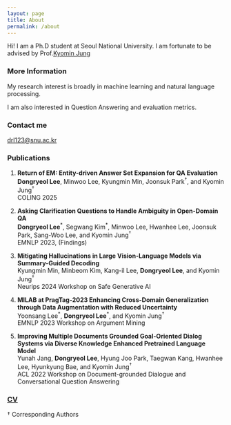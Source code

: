 ```yaml
---
layout: page
title: About
permalink: /about
---
```


Hi! I am a Ph.D student at Seoul National University. I am fortunate to be advised by Prof.[Kyomin Jung](http://milab.snu.ac.kr/kjung/index.html)

### More Information

My research interest is broadly in machine learning and natural language processing. 

I am also interested in Question Answering and evaluation metrics.

### Contact me

[drl123@snu.ac.kr](mailto:drl123@snu.ac.kr)

### Publications
1. **Return of EM: Entity-driven Answer Set Expansion for QA Evaluation**\
**Dongryeol Lee**, Minwoo Lee, Kyungmin Min, Joonsuk Park<sup>&dagger;</sup>, and Kyomin Jung<sup>&dagger;</sup>\
COLING 2025

2. **Asking Clarification Questions to Handle Ambiguity in Open-Domain QA**\
**Dongryeol Lee**<sup>\*</sup>, Segwang Kim<sup>\*</sup>, Minwoo Lee, Hwanhee Lee, Joonsuk Park, Sang-Woo Lee, and Kyomin Jung<sup>&dagger;</sup>\
EMNLP 2023, (Findings)

3. **Mitigating Hallucinations in Large Vision-Language Models via Summary-Guided Decoding**\
   Kyungmin Min, Minbeom Kim, Kang-il Lee, **Dongryeol Lee**, and Kyomin Jung<sup>&dagger;</sup>\
   Neurips 2024 Workshop on Safe Generative AI

4. **MILAB at PragTag-2023 Enhancing Cross-Domain Generalization through Data Augmentation with Reduced Uncertainty**\
   Yoonsang Lee<sup>\*</sup>, **Dongryeol Lee**<sup>\*</sup>, and Kyomin Jung<sup>&dagger;</sup>\
   EMNLP 2023 Workshop on Argument Mining

5. **Improving Multiple Documents Grounded Goal-Oriented Dialog Systems via Diverse Knowledge Enhanced Pretrained Language Model**\
   Yunah Jang, **Dongryeol Lee**, Hyung Joo Park, Taegwan Kang, Hwanhee Lee, Hyunkyung Bae, and Kyomin Jung<sup>&dagger;</sup>\
   ACL 2022 Workshop on Document-grounded Dialogue and Conversational Question Answering

### [CV](https://dongryeollee96.github.io/pdf/dongryeollee_cv.pdf)

&dagger; Corresponding Authors
